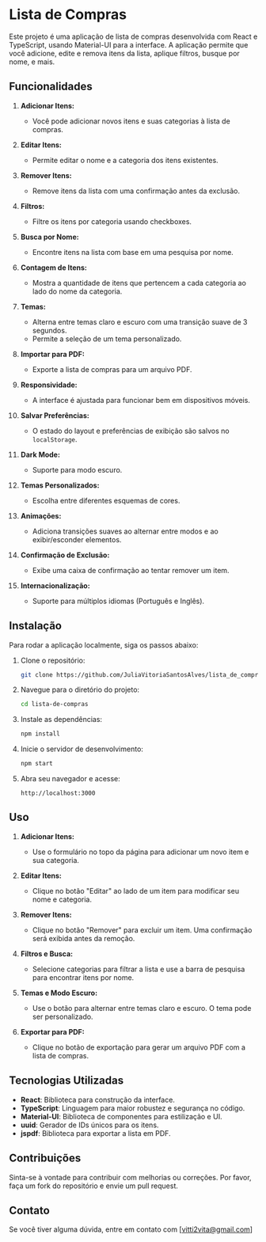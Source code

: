 # Lista de Compras

Este projeto é uma aplicação de lista de compras desenvolvida com React e TypeScript, usando Material-UI para a interface. A aplicação permite que você adicione, edite e remova itens da lista, aplique filtros, busque por nome, e mais.

## Funcionalidades

1. **Adicionar Itens:**
   - Você pode adicionar novos itens e suas categorias à lista de compras.

2. **Editar Itens:**
   - Permite editar o nome e a categoria dos itens existentes.

3. **Remover Itens:**
   - Remove itens da lista com uma confirmação antes da exclusão.

4. **Filtros:**
   - Filtre os itens por categoria usando checkboxes.

5. **Busca por Nome:**
   - Encontre itens na lista com base em uma pesquisa por nome.

6. **Contagem de Itens:**
   - Mostra a quantidade de itens que pertencem a cada categoria ao lado do nome da categoria.

7. **Temas:**
   - Alterna entre temas claro e escuro com uma transição suave de 3 segundos.
   - Permite a seleção de um tema personalizado.

8. **Importar para PDF:**
   - Exporte a lista de compras para um arquivo PDF.

9. **Responsividade:**
   - A interface é ajustada para funcionar bem em dispositivos móveis.

10. **Salvar Preferências:**
    - O estado do layout e preferências de exibição são salvos no `localStorage`.

11. **Dark Mode:**
    - Suporte para modo escuro.

12. **Temas Personalizados:**
    - Escolha entre diferentes esquemas de cores.

13. **Animações:**
    - Adiciona transições suaves ao alternar entre modos e ao exibir/esconder elementos.

14. **Confirmação de Exclusão:**
    - Exibe uma caixa de confirmação ao tentar remover um item.

15. **Internacionalização:**
    - Suporte para múltiplos idiomas (Português e Inglês).

## Instalação

Para rodar a aplicação localmente, siga os passos abaixo:

1. Clone o repositório:
   ```bash
   git clone https://github.com/JuliaVitoriaSantosAlves/lista_de_compras.git
   ```

2. Navegue para o diretório do projeto:
   ```bash
   cd lista-de-compras
   ```

3. Instale as dependências:
   ```bash
   npm install
   ```

4. Inicie o servidor de desenvolvimento:
   ```bash
   npm start
   ```

5. Abra seu navegador e acesse:
   ```
   http://localhost:3000
   ```

## Uso

1. **Adicionar Itens:**
   - Use o formulário no topo da página para adicionar um novo item e sua categoria.

2. **Editar Itens:**
   - Clique no botão "Editar" ao lado de um item para modificar seu nome e categoria.

3. **Remover Itens:**
   - Clique no botão "Remover" para excluir um item. Uma confirmação será exibida antes da remoção.

4. **Filtros e Busca:**
   - Selecione categorias para filtrar a lista e use a barra de pesquisa para encontrar itens por nome.

5. **Temas e Modo Escuro:**
   - Use o botão para alternar entre temas claro e escuro. O tema pode ser personalizado.

6. **Exportar para PDF:**
   - Clique no botão de exportação para gerar um arquivo PDF com a lista de compras.

## Tecnologias Utilizadas

- **React**: Biblioteca para construção da interface.
- **TypeScript**: Linguagem para maior robustez e segurança no código.
- **Material-UI**: Biblioteca de componentes para estilização e UI.
- **uuid**: Gerador de IDs únicos para os itens.
- **jspdf**: Biblioteca para exportar a lista em PDF.

## Contribuições

Sinta-se à vontade para contribuir com melhorias ou correções. Por favor, faça um fork do repositório e envie um pull request.

## Contato

Se você tiver alguma dúvida, entre em contato com [vitti2vita@gmail.com]